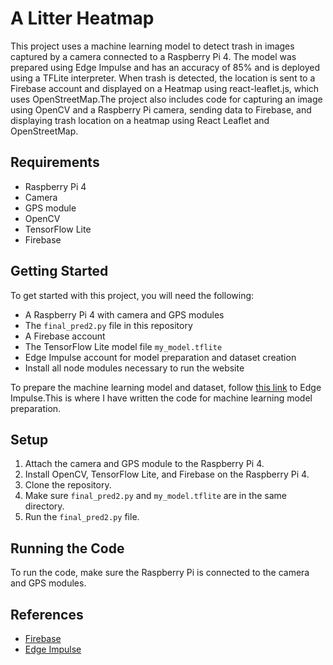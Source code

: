 # A Litter Heatmap

This project uses a machine learning model to detect trash in images captured by a camera connected to a Raspberry Pi 4. The model was prepared using Edge Impulse and has an accuracy of 85% and is deployed using a TFLite interpreter. When trash is detected, the location is sent to a Firebase account and displayed on a Heatmap using react-leaflet.js, which uses OpenStreetMap.The project also includes code for capturing an image using OpenCV and a Raspberry Pi camera, sending data to Firebase, and displaying trash location on a heatmap using React Leaflet and OpenStreetMap.

## Requirements

- Raspberry Pi 4
- Camera
- GPS module
- OpenCV
- TensorFlow Lite
- Firebase

## Getting Started

To get started with this project, you will need the following:

- A Raspberry Pi 4 with camera and GPS modules
- The `final_pred2.py` file in this repository
- A Firebase account
- The TensorFlow Lite model file `my_model.tflite`
- Edge Impulse account for model preparation and dataset creation
- Install all node modules necessary to run the website

To prepare the machine learning model and dataset, follow [this link](https://studio.edgeimpulse.com/studio/210762) to Edge Impulse.This is where I have written the code for machine learning model preparation.

## Setup

1. Attach the camera and GPS module to the Raspberry Pi 4.
2. Install OpenCV, TensorFlow Lite, and Firebase on the Raspberry Pi 4.
3. Clone the repository.
4. Make sure `final_pred2.py` and `my_model.tflite` are in the same directory.
5. Run the `final_pred2.py` file.

## Running the Code

To run the code, make sure the Raspberry Pi is connected to the camera and GPS modules.

## References

- [Firebase](https://firebase.google.com/)
- [Edge Impulse](https://www.edgeimpulse.com/)

